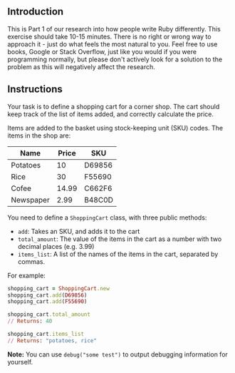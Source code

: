 ## Introduction

This is Part 1 of our research into how people write Ruby differently. This exercise should take 10-15 minutes. There is no right or wrong way to approach it - just do what feels the most natural to you. Feel free to use books, Google or Stack Overflow, just like you would if you were programming normally, but please don't actively look for a solution to the problem as this will negatively affect the research.

## Instructions

Your task is to define a shopping cart for a corner shop. The cart should keep track of the list of items added, and correctly calculate the price.

Items are added to the basket using stock-keeping unit (SKU) codes. The items in the shop are:

| Name      | Price | SKU    |
|-----------|-------|--------|
| Potatoes  | 10    | D69856 |
| Rice      | 30    | F55690 |
| Cofee     | 14.99 | C662F6 |
| Newspaper | 2.99  | B48C0D |

You need to define a `ShoppingCart` class, with three public methods:
- `add`: Takes an SKU, and adds it to the cart
- `total_amount`: The value of the items in the cart as a number with two decimal places (e.g. 3.99)
- `items_list`: A list of the names of the items in the cart, separated by commas.

For example:

```ruby
shopping_cart = ShoppingCart.new
shopping_cart.add(D69856)
shopping_cart.add(F55690)

shopping_cart.total_amount
// Returns: 40

shopping_cart.items_list
// Returns: "potatoes, rice"
```

**Note:** You can use `debug("some test")` to output debugging information for yourself.

